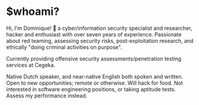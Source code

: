 # $whoami?
Hi, I'm Dominique! 👋 a cyber/information security specialist and researcher, hacker and enthusiast with over seven years of experience. Passionate about red teaming, assessing security risks, post-exploitation research, and ethically "doing criminal activities on purpose".

Currently providing offensive security assessments/penetration testing services at Cegeka.

Native Dutch speaker, and near-native English both spoken and written. Open to new opportunities; remote or otherwise. Will hack for food. Not interested in software engineering positions, or taking aptitude tests. Assess my performance instead.
